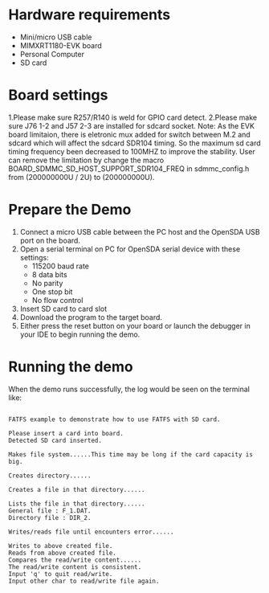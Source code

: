 Hardware requirements
===================
- Mini/micro USB cable
- MIMXRT1180-EVK board
- Personal Computer
- SD card

Board settings
============
1.Please make sure R257/R140 is weld for GPIO card detect.
2.Please make sure J76 1-2 and J57 2-3 are installed for sdcard socket.
Note:
As the EVK board limitaion, there is eletronic mux added for switch between M.2 and sdcard which will affect the sdcard SDR104 timing.
So the maximum sd card timing frequency been decreased to 100MHZ to improve the stability.
User can remove the limitation by change the macro BOARD_SDMMC_SD_HOST_SUPPORT_SDR104_FREQ in sdmmc_config.h from (200000000U / 2U) to (200000000U).


Prepare the Demo
===============
1.  Connect a micro USB cable between the PC host and the OpenSDA USB port on the board.
2.  Open a serial terminal on PC for OpenSDA serial device with these settings:
    - 115200 baud rate
    - 8 data bits
    - No parity
    - One stop bit
    - No flow control
3.  Insert SD card to card slot
4.  Download the program to the target board.
5.  Either press the reset button on your board or launch the debugger in your IDE to begin running the demo.

Running the demo
===============
When the demo runs successfully, the log would be seen on the terminal like:

~~~~~~~~~~~~~~~~~~~~~~~~~~~~~~~~~~~~~~~~~~~~~~~~~~~~~~~~~~~~~~~~~~~~~~~~~~~~~~~~~~~

FATFS example to demonstrate how to use FATFS with SD card.

Please insert a card into board.
Detected SD card inserted.

Makes file system......This time may be long if the card capacity is big.

Creates directory......

Creates a file in that directory......

Lists the file in that directory......
General file : F_1.DAT.
Directory file : DIR_2.

Writes/reads file until encounters error......

Writes to above created file.
Reads from above created file.
Compares the read/write content......
The read/write content is consistent.
Input 'q' to quit read/write.
Input other char to read/write file again.
~~~~~~~~~~~~~~~~~~~~~~~~~~~~~~~~~~~~~~~~~~~~~~~~~~~~~~~~~~~~~~~~~~~~~~~~~~~~~~~~~~~~~
